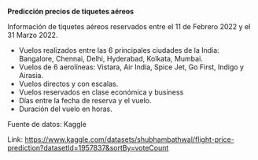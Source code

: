 **Predicción precios de tiquetes aéreos**

Información de tiquetes aéreos reservados entre el 11 de Febrero 2022 y el 31 Marzo 2022.
 * Vuelos realizados entre las 6 principales ciudades de la India: Bangalore, Chennai, Delhi, Hyderabad, Kolkata, Mumbai. 
 * Vuelos de 6 aerolíneas: Vistara, Air India, Spice Jet, Go First, Indigo y Airasia.
 * Vuelos directos y con escalas.
 * Vuelos reservados en clase económica y business
 * Días entre la fecha de reserva y el vuelo.
 * Duración del vuelo en horas.



Fuente de datos: Kaggle

Link: https://www.kaggle.com/datasets/shubhambathwal/flight-price-prediction?datasetId=1957837&sortBy=voteCount 

